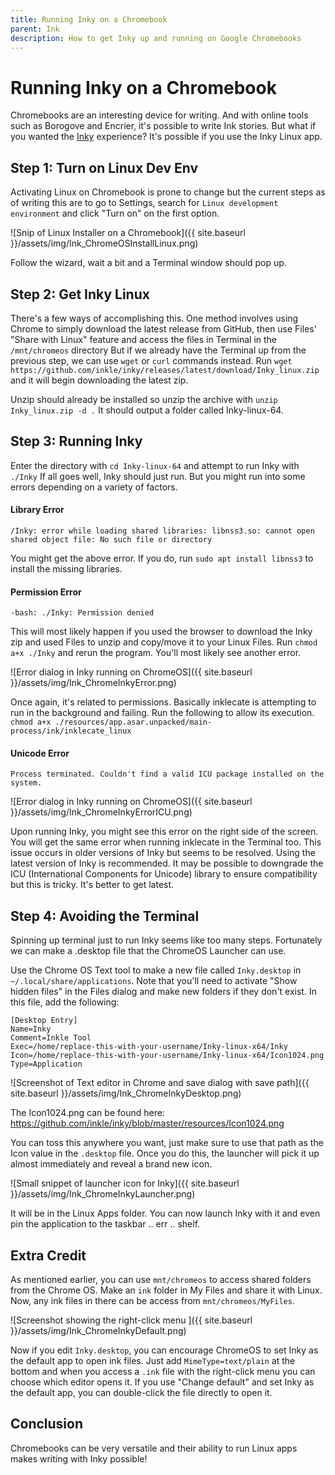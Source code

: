 ```yaml
---
title: Running Inky on a Chromebook
parent: Ink
description: How to get Inky up and running on Google Chromebooks
---
```


# Running Inky on a Chromebook
Chromebooks are an interesting device for writing. And with online tools such as Borogove and Encrier, it's possible to write Ink stories. But what if you wanted the [Inky](https://github.com/inkle/inky) experience? It's possible if you use the Inky Linux app.

## Step 1: Turn on Linux Dev Env
Activating Linux on Chromebook is prone to change but the current steps as of writing this are to go to Settings, search for `Linux development environment` and click "Turn on" on the first option.

![Snip of Linux Installer on a Chromebook]({{ site.baseurl }}/assets/img/Ink_ChromeOSInstallLinux.png)

Follow the wizard, wait a bit and a Terminal window should pop up.

## Step 2: Get Inky Linux
There's a few ways of accomplishing this. One method involves using Chrome to simply download the latest release from GitHub, then use Files' "Share with Linux" feature and access the files in Terminal in the `/mnt/chromeos` directory
But if we already have the Terminal up from the previous step, we can use `wget` or `curl` commands instead. Run `wget https://github.com/inkle/inky/releases/latest/download/Inky_linux.zip` and it will begin downloading the latest zip. 

Unzip should already be installed so unzip the archive with `unzip Inky_linux.zip -d .`
It should output a folder called Inky-linux-64. 

## Step 3: Running Inky
Enter the directory with `cd Inky-linux-64` and attempt to run Inky with `./Inky`
If all goes well, Inky should just run. But you might run into some errors depending on a variety of factors. 

#### Library Error
`/Inky: error while loading shared libraries: libnss3.so: cannot open shared object file: No such file or directory`

You might get the above error. If you do, run `sudo apt install libnss3` to install the missing libraries.

#### Permission Error
`-bash: ./Inky: Permission denied`

This will most likely happen if you used the browser to download the Inky zip and used Files to unzip and copy/move it to your Linux Files. Run `chmod a+x ./Inky` and rerun the program. You'll most likely see another error.

![Error dialog in Inky running on ChromeOS]({{ site.baseurl }}/assets/img/Ink_ChromeInkyError.png)

Once again, it's related to permissions. Basically inklecate is attempting to run in the background and failing. Run the following to allow its execution.
`chmod a+x ./resources/app.asar.unpacked/main-process/ink/inklecate_linux`

#### Unicode Error
`Process terminated. Couldn't find a valid ICU package installed on the system.`

![Error dialog in Inky running on ChromeOS]({{ site.baseurl }}/assets/img/Ink_ChromeInkyErrorICU.png)

Upon running Inky, you might see this error on the right side of the screen. You will get the same error when running inklecate in the Terminal too. This issue occurs in older versions of Inky but seems to be resolved. Using the latest version of Inky is recommended. It may be possible to downgrade the ICU (International Components for Unicode) library to ensure compatibility but this is tricky. It's better to get latest.

## Step 4: Avoiding the Terminal
Spinning up terminal just to run Inky seems like too many steps. Fortunately we can make a .desktop file that the ChromeOS Launcher can use.

Use the Chrome OS Text tool to make a new file called `Inky.desktop` in `~/.local/share/applications`. Note that you'll need to activate "Show hidden files" in the Files dialog and make new folders if they don't exist. In this file, add the following: 

```
[Desktop Entry]
Name=Inky
Comment=Inkle Tool
Exec=/home/replace-this-with-your-username/Inky-linux-x64/Inky
Icon=/home/replace-this-with-your-username/Inky-linux-x64/Icon1024.png
Type=Application
```

![Screenshot of Text editor in Chrome and save dialog with save path]({{ site.baseurl }}/assets/img/Ink_ChromeInkyDesktop.png)


The Icon1024.png can be found here: <https://github.com/inkle/inky/blob/master/resources/Icon1024.png>

You can toss this anywhere you want, just make sure to use that path as the Icon value in the `.desktop` file. Once you do this, the launcher will pick it up almost immediately and reveal a brand new icon.

![Small snippet of launcher icon for Inky]({{ site.baseurl }}/assets/img/Ink_ChromeInkyLauncher.png)

It will be in the Linux Apps folder. You can now launch Inky with it and even pin the application to the taskbar .. err .. shelf.

## Extra Credit
As mentioned earlier, you can use `mnt/chromeos` to access shared folders from the Chrome OS. Make an `ink` folder in My Files and share it with Linux. Now, any ink files in there can be access from `mnt/chromeos/MyFiles`.

![Screenshot showing the right-click menu ]({{ site.baseurl }}/assets/img/Ink_ChromeInkyDefault.png)

Now if you edit `Inky.desktop`, you can encourage ChromeOS to set Inky as the default app to open ink files. Just add `MimeType=text/plain` at the bottom and when you access a `.ink` file with the right-click menu you can choose which editor opens it. If you use "Change default" and set Inky as the default app, you can double-click the file directly to open it.

## Conclusion
Chromebooks can be very versatile and their ability to run Linux apps makes writing with Inky possible!